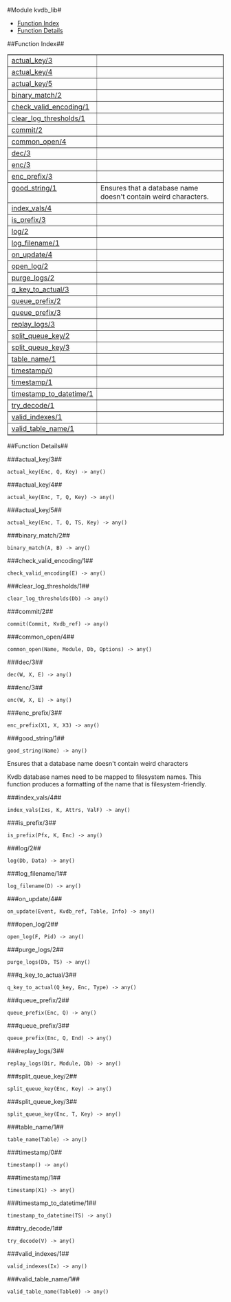 

#Module kvdb_lib#
* [Function Index](#index)
* [Function Details](#functions)


<a name="index"></a>

##Function Index##


<table width="100%" border="1" cellspacing="0" cellpadding="2" summary="function index"><tr><td valign="top"><a href="#actual_key-3">actual_key/3</a></td><td></td></tr><tr><td valign="top"><a href="#actual_key-4">actual_key/4</a></td><td></td></tr><tr><td valign="top"><a href="#actual_key-5">actual_key/5</a></td><td></td></tr><tr><td valign="top"><a href="#binary_match-2">binary_match/2</a></td><td></td></tr><tr><td valign="top"><a href="#check_valid_encoding-1">check_valid_encoding/1</a></td><td></td></tr><tr><td valign="top"><a href="#clear_log_thresholds-1">clear_log_thresholds/1</a></td><td></td></tr><tr><td valign="top"><a href="#commit-2">commit/2</a></td><td></td></tr><tr><td valign="top"><a href="#common_open-4">common_open/4</a></td><td></td></tr><tr><td valign="top"><a href="#dec-3">dec/3</a></td><td></td></tr><tr><td valign="top"><a href="#enc-3">enc/3</a></td><td></td></tr><tr><td valign="top"><a href="#enc_prefix-3">enc_prefix/3</a></td><td></td></tr><tr><td valign="top"><a href="#good_string-1">good_string/1</a></td><td>Ensures that a database name doesn't contain weird characters.</td></tr><tr><td valign="top"><a href="#index_vals-4">index_vals/4</a></td><td></td></tr><tr><td valign="top"><a href="#is_prefix-3">is_prefix/3</a></td><td></td></tr><tr><td valign="top"><a href="#log-2">log/2</a></td><td></td></tr><tr><td valign="top"><a href="#log_filename-1">log_filename/1</a></td><td></td></tr><tr><td valign="top"><a href="#on_update-4">on_update/4</a></td><td></td></tr><tr><td valign="top"><a href="#open_log-2">open_log/2</a></td><td></td></tr><tr><td valign="top"><a href="#purge_logs-2">purge_logs/2</a></td><td></td></tr><tr><td valign="top"><a href="#q_key_to_actual-3">q_key_to_actual/3</a></td><td></td></tr><tr><td valign="top"><a href="#queue_prefix-2">queue_prefix/2</a></td><td></td></tr><tr><td valign="top"><a href="#queue_prefix-3">queue_prefix/3</a></td><td></td></tr><tr><td valign="top"><a href="#replay_logs-3">replay_logs/3</a></td><td></td></tr><tr><td valign="top"><a href="#split_queue_key-2">split_queue_key/2</a></td><td></td></tr><tr><td valign="top"><a href="#split_queue_key-3">split_queue_key/3</a></td><td></td></tr><tr><td valign="top"><a href="#table_name-1">table_name/1</a></td><td></td></tr><tr><td valign="top"><a href="#timestamp-0">timestamp/0</a></td><td></td></tr><tr><td valign="top"><a href="#timestamp-1">timestamp/1</a></td><td></td></tr><tr><td valign="top"><a href="#timestamp_to_datetime-1">timestamp_to_datetime/1</a></td><td></td></tr><tr><td valign="top"><a href="#try_decode-1">try_decode/1</a></td><td></td></tr><tr><td valign="top"><a href="#valid_indexes-1">valid_indexes/1</a></td><td></td></tr><tr><td valign="top"><a href="#valid_table_name-1">valid_table_name/1</a></td><td></td></tr></table>


<a name="functions"></a>

##Function Details##

<a name="actual_key-3"></a>

###actual_key/3##


`actual_key(Enc, Q, Key) -> any()`

<a name="actual_key-4"></a>

###actual_key/4##


`actual_key(Enc, T, Q, Key) -> any()`

<a name="actual_key-5"></a>

###actual_key/5##


`actual_key(Enc, T, Q, TS, Key) -> any()`

<a name="binary_match-2"></a>

###binary_match/2##


`binary_match(A, B) -> any()`

<a name="check_valid_encoding-1"></a>

###check_valid_encoding/1##


`check_valid_encoding(E) -> any()`

<a name="clear_log_thresholds-1"></a>

###clear_log_thresholds/1##


`clear_log_thresholds(Db) -> any()`

<a name="commit-2"></a>

###commit/2##


`commit(Commit, Kvdb_ref) -> any()`

<a name="common_open-4"></a>

###common_open/4##


`common_open(Name, Module, Db, Options) -> any()`

<a name="dec-3"></a>

###dec/3##


`dec(W, X, E) -> any()`

<a name="enc-3"></a>

###enc/3##


`enc(W, X, E) -> any()`

<a name="enc_prefix-3"></a>

###enc_prefix/3##


`enc_prefix(X1, X, X3) -> any()`

<a name="good_string-1"></a>

###good_string/1##


`good_string(Name) -> any()`



Ensures that a database name doesn't contain weird characters

Kvdb database names need to be mapped to filesystem names. This function
produces a formatting of the name that is filesystem-friendly.<a name="index_vals-4"></a>

###index_vals/4##


`index_vals(Ixs, K, Attrs, ValF) -> any()`

<a name="is_prefix-3"></a>

###is_prefix/3##


`is_prefix(Pfx, K, Enc) -> any()`

<a name="log-2"></a>

###log/2##


`log(Db, Data) -> any()`

<a name="log_filename-1"></a>

###log_filename/1##


`log_filename(D) -> any()`

<a name="on_update-4"></a>

###on_update/4##


`on_update(Event, Kvdb_ref, Table, Info) -> any()`

<a name="open_log-2"></a>

###open_log/2##


`open_log(F, Pid) -> any()`

<a name="purge_logs-2"></a>

###purge_logs/2##


`purge_logs(Db, TS) -> any()`

<a name="q_key_to_actual-3"></a>

###q_key_to_actual/3##


`q_key_to_actual(Q_key, Enc, Type) -> any()`

<a name="queue_prefix-2"></a>

###queue_prefix/2##


`queue_prefix(Enc, Q) -> any()`

<a name="queue_prefix-3"></a>

###queue_prefix/3##


`queue_prefix(Enc, Q, End) -> any()`

<a name="replay_logs-3"></a>

###replay_logs/3##


`replay_logs(Dir, Module, Db) -> any()`

<a name="split_queue_key-2"></a>

###split_queue_key/2##


`split_queue_key(Enc, Key) -> any()`

<a name="split_queue_key-3"></a>

###split_queue_key/3##


`split_queue_key(Enc, T, Key) -> any()`

<a name="table_name-1"></a>

###table_name/1##


`table_name(Table) -> any()`

<a name="timestamp-0"></a>

###timestamp/0##


`timestamp() -> any()`

<a name="timestamp-1"></a>

###timestamp/1##


`timestamp(X1) -> any()`

<a name="timestamp_to_datetime-1"></a>

###timestamp_to_datetime/1##


`timestamp_to_datetime(TS) -> any()`

<a name="try_decode-1"></a>

###try_decode/1##


`try_decode(V) -> any()`

<a name="valid_indexes-1"></a>

###valid_indexes/1##


`valid_indexes(Ix) -> any()`

<a name="valid_table_name-1"></a>

###valid_table_name/1##


`valid_table_name(Table0) -> any()`

